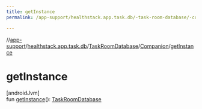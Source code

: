 ```yaml
---
title: getInstance
permalink: /app-support/healthstack.app.task.db/-task-room-database/-companion/get-instance.html

---
```

//[app-support](../../../../index.html)/[healthstack.app.task.db](../../index.html)/[TaskRoomDatabase](../index.html)/[Companion](index.html)/[getInstance](get-instance.html)



# getInstance



[androidJvm]\
fun [getInstance](get-instance.html)(): [TaskRoomDatabase](../index.html)




